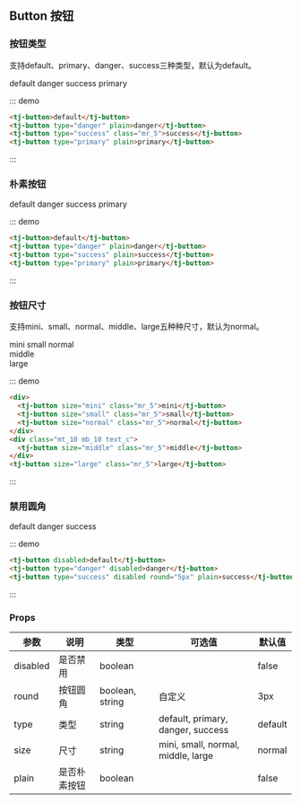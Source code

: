 ## Button 按钮

### 按钮类型
支持default、primary、danger、success三种类型，默认为default。

<div class="demo-block">
  <tj-button class="mr_5">default</tj-button>
  <tj-button type="danger" class="mr_5">danger</tj-button>
  <tj-button type="success" class="mr_5">success</tj-button>
  <tj-button type="primary" class="mr_5">primary</tj-button>
<div>

::: demo
```html
<tj-button>default</tj-button>
<tj-button type="danger" plain>danger</tj-button>
<tj-button type="success" class="mr_5">success</tj-button>
<tj-button type="primary" plain>primary</tj-button>
```
:::

### 朴素按钮
<div class="demo-block">
  <tj-button plain>default</tj-button>
  <tj-button class="ml_5" type="danger" plain>danger</tj-button>
  <tj-button class="ml_5" type="success" plain>success</tj-button>
  <tj-button class="ml_5" type="primary" plain>primary</tj-button>
<div>

::: demo
```html
<tj-button>default</tj-button>
<tj-button type="danger" plain>danger</tj-button>
<tj-button type="success" plain>success</tj-button>
<tj-button type="primary" plain>primary</tj-button>
```
:::

### 按钮尺寸

支持mini、small、normal、middle、large五种种尺寸，默认为normal。

<div class="demo-block">
  <div>
    <tj-button size="mini" class="mr_5">mini</tj-button>
    <tj-button size="small" class="mr_5">small</tj-button>
    <tj-button size="normal" class="mr_5">normal</tj-button>
  </div>
  <div class="mt_10 mb_10 text_c">
    <tj-button size="middle" class="mr_5">middle</tj-button>
  </div>
  <tj-button size="large" class="mr_5">large</tj-button>
<div>

::: demo
```html
<div>
  <tj-button size="mini" class="mr_5">mini</tj-button>
  <tj-button size="small" class="mr_5">small</tj-button>
  <tj-button size="normal" class="mr_5">normal</tj-button>
</div>
<div class="mt_10 mb_10 text_c">
  <tj-button size="middle" class="mr_5">middle</tj-button>
</div>
<tj-button size="large" class="mr_5">large</tj-button>
```
:::

### 禁用圆角
<div class="demo-block">
  <tj-button class="mr_10" disabled round>default</tj-button>
  <tj-button class="mr_10" type="danger" disabled round="5px">danger</tj-button>
  <tj-button type="success" disabled round="5px" plain>success</tj-button>
<div>

::: demo
```html
<tj-button disabled>default</tj-button>
<tj-button type="danger" disabled>danger</tj-button>
<tj-button type="success" disabled round="5px" plain>success</tj-button>
```
:::

### Props
<div class="demo-block table-wrap">

| 参数      | 说明          | 类型      | 可选值                           | 默认值  |
|---------- |-------------- |---------- |--------------------------------  |-------- |
| disabled | 是否禁用 | boolean |  | false |
| round | 按钮圆角 | boolean, string | 自定义 | 3px |
| type | 类型 | string | default, primary, danger, success| default |
| size | 尺寸 | string | mini, small, normal, middle, large | normal |
| plain | 是否朴素按钮 | boolean | | false |

</div>